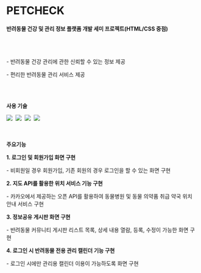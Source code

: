 # PETCHECK
<h4>반려동물 건강 및 관리 정보 플랫폼 개발 세미 프로젝트(HTML/CSS 중점)</h4>

<br>
<br>

<p>- 반려동물 건강 관리에 관한 신뢰할 수 있는 정보 제공</p>
<p>- 편리한 반려동물 관리 서비스 제공</p>

<br>
<br>

<b>사용 기술</b>
<div align="left">
  <img src="https://img.shields.io/badge/VSCode-2C2C32.svg?style=for-the-badge&logo=visual-studio-code&logoColor=22ABF3" />&nbsp
  <img src="https://img.shields.io/badge/javascript-F7DF1E.svg?style=for-the-badge&logo=javascript&logoColor=20232a" />&nbsp
  <img src="https://img.shields.io/badge/html5-E34F26.svg?style=for-the-badge&logo=html5&logoColor=white" />&nbsp
  <img src="https://img.shields.io/badge/css3-1572B6.svg?style=for-the-badge&logo=css3&logoColor=white" />&nbsp
</div>

<br>
<br>

<b>주요기능</b>
<div>
  <b>1. 로그인 및 회원가입 화면 구현</b>
  <p>- 비회원일 경우 회원가입, 기존 회원의 경우 로그인을 할 수 있는 화면 구현</p>
  
  <b>2. 지도 API를 활용한 위치 서비스 기능 구현 </b>
  <p>- 카카오에서 제공하는 오픈 API를 활용하여 동물병원 및 동물 의약품 취급 약국 위치 안내 서비스 구현</p>
  
  <b>3. 정보공유 게시판 화면 구현</b>
  <p>- 반려동물 커뮤니티 게시판 리스트 목록, 상세 내용 열람, 등록, 수정이 가능한 화면 구현</p>
  
  <b>4. 로그인 시 반려동물 전용 관리 캘린더 기능 구현</b>
  <p>- 로그인 시에만 관리용 캘린더 이용이 가능하도록 화면 구현</p>
</div>
